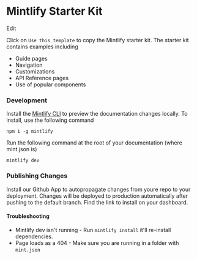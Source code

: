 # Mintlify Starter Kit

Edit

Click on `Use this template` to copy the Mintlify starter kit. The starter kit contains examples including

- Guide pages
- Navigation
- Customizations
- API Reference pages
- Use of popular components

### Development

Install the [Mintlify CLI](https://www.npmjs.com/package/mintlify) to preview the documentation changes locally. To install, use the following command

```
npm i -g mintlify
```

Run the following command at the root of your documentation (where mint.json is)

```
mintlify dev
```

### Publishing Changes

Install our Github App to autopropagate changes from youre repo to your deployment. Changes will be deployed to production automatically after pushing to the default branch. Find the link to install on your dashboard. 

#### Troubleshooting

- Mintlify dev isn't running - Run `mintlify install` it'll re-install dependencies.
- Page loads as a 404 - Make sure you are running in a folder with `mint.json`
